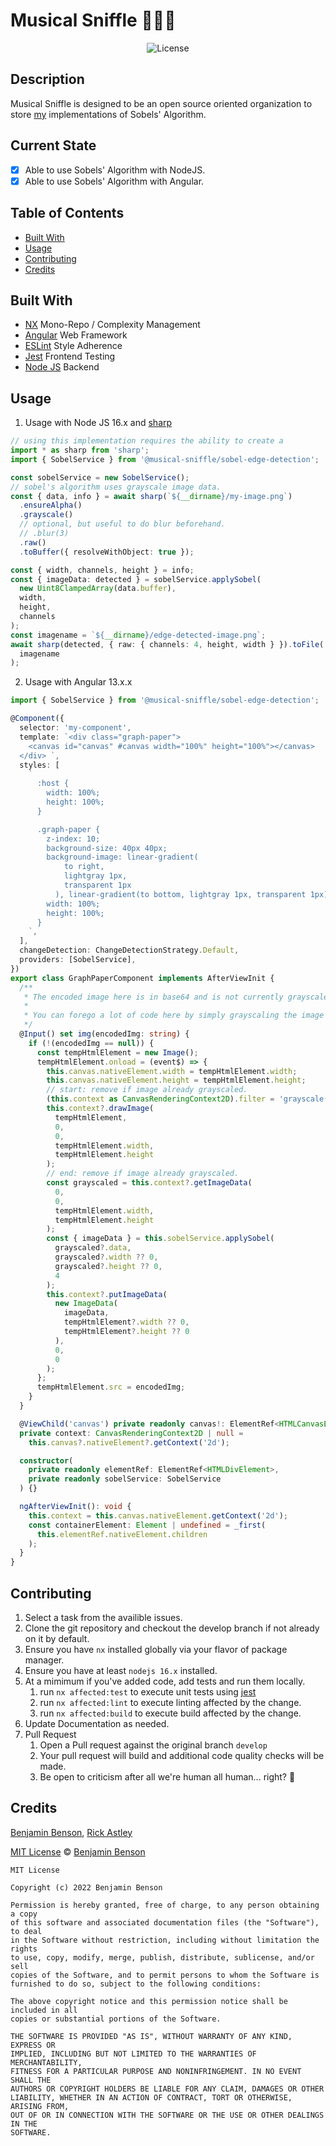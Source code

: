 # Musical Sniffle 👃💨🎵

<p align="center">
	<img src="https://img.shields.io/badge/license-MIT-blue.svg" alt="License">
</p>

## Description

Musical Sniffle is designed to be an open source oriented organization to store [my](https://github.com/BensonBen) implementations of Sobels' Algorithm.

## Current State

- [x] Able to use Sobels' Algorithm with NodeJS.
- [x] Able to use Sobels' Algorithm with Angular.

## Table of Contents

- [Built With](#built-with)
- [Usage](#usage)
- [Contributing](#contributing)
- [Credits](#credits)

## Built With

- [NX](https://nx.dev) Mono-Repo / Complexity Management
- [Angular](https://angular.io/) Web Framework
- [ESLint](https://eslint.org) Style Adherence
- [Jest](https://jestjs.io) Frontend Testing
- [Node JS](https://nodejs.org/en/) Backend

## Usage

1.  Usage with Node JS 16.x and [sharp](https://github.com/lovell/sharp)

```typescript
// using this implementation requires the ability to create a
import * as sharp from 'sharp';
import { SobelService } from '@musical-sniffle/sobel-edge-detection';

const sobelService = new SobelService();
// sobel's algorithm uses grayscale image data.
const { data, info } = await sharp(`${__dirname}/my-image.png`)
  .ensureAlpha()
  .grayscale()
  // optional, but useful to do blur beforehand.
  // .blur(3)
  .raw()
  .toBuffer({ resolveWithObject: true });

const { width, channels, height } = info;
const { imageData: detected } = sobelService.applySobel(
  new Uint8ClampedArray(data.buffer),
  width,
  height,
  channels
);
const imagename = `${__dirname}/edge-detected-image.png`;
await sharp(detected, { raw: { channels: 4, height, width } }).toFile(
  imagename
);
```

2.  Usage with Angular 13.x.x

```typescript
import { SobelService } from '@musical-sniffle/sobel-edge-detection';

@Component({
  selector: 'my-component',
  template: `<div class="graph-paper">
    <canvas id="canvas" #canvas width="100%" height="100%"></canvas>
  </div> `,
  styles: [
    `
      :host {
        width: 100%;
        height: 100%;
      }

      .graph-paper {
        z-index: 10;
        background-size: 40px 40px;
        background-image: linear-gradient(
            to right,
            lightgray 1px,
            transparent 1px
          ), linear-gradient(to bottom, lightgray 1px, transparent 1px);
        width: 100%;
        height: 100%;
      }
    `,
  ],
  changeDetection: ChangeDetectionStrategy.Default,
  providers: [SobelService],
})
export class GraphPaperComponent implements AfterViewInit {
  /**
   * The encoded image here is in base64 and is not currently grayscaled.
   *
   * You can forego a lot of code here by simply grayscaling the image on the backend before applying sobel.
   */
  @Input() set img(encodedImg: string) {
    if (!(encodedImg == null)) {
      const tempHtmlElement = new Image();
      tempHtmlElement.onload = (event$) => {
        this.canvas.nativeElement.width = tempHtmlElement.width;
        this.canvas.nativeElement.height = tempHtmlElement.height;
        // start: remove if image already grayscaled.
        (this.context as CanvasRenderingContext2D).filter = 'grayscale(1)';
        this.context?.drawImage(
          tempHtmlElement,
          0,
          0,
          tempHtmlElement.width,
          tempHtmlElement.height
        );
        // end: remove if image already grayscaled.
        const grayscaled = this.context?.getImageData(
          0,
          0,
          tempHtmlElement.width,
          tempHtmlElement.height
        );
        const { imageData } = this.sobelService.applySobel(
          grayscaled?.data,
          grayscaled?.width ?? 0,
          grayscaled?.height ?? 0,
          4
        );
        this.context?.putImageData(
          new ImageData(
            imageData,
            tempHtmlElement?.width ?? 0,
            tempHtmlElement?.height ?? 0
          ),
          0,
          0
        );
      };
      tempHtmlElement.src = encodedImg;
    }
  }

  @ViewChild('canvas') private readonly canvas!: ElementRef<HTMLCanvasElement>;
  private context: CanvasRenderingContext2D | null =
    this.canvas?.nativeElement?.getContext('2d');

  constructor(
    private readonly elementRef: ElementRef<HTMLDivElement>,
    private readonly sobelService: SobelService
  ) {}

  ngAfterViewInit(): void {
    this.context = this.canvas.nativeElement.getContext('2d');
    const containerElement: Element | undefined = _first(
      this.elementRef.nativeElement.children
    );
  }
}
```

## Contributing

1. Select a task from the availible issues.
2. Clone the git repository and checkout the develop branch if not already on it by default.
3. Ensure you have `nx` installed globally via your flavor of package manager.
4. Ensure you have at least `nodejs 16.x` installed.
5. At a mimimum if you've added code, add tests and run them locally.
   1. run `nx affected:test` to execute unit tests using [jest](https://jestjs.io)
   2. run `nx affected:lint` to execute linting affected by the change.
   3. run `nx affected:build` to execute build affected by the change.
6. Update Documentation as needed.
7. Pull Request
   1. Open a Pull request against the original branch `develop`
   2. Your pull request will build and additional code quality checks will be made.
   3. Be open to criticism after all we're human all human... right? 🤖

## Credits

[Benjamin Benson](https://github.com/BensonBen),
[Rick Astley](https://www.youtube.com/watch?v=dQw4w9WgXcQ)

[MIT License](https://opensource.org/licenses/MIT) © [Benjamin Benson](https://github.com/BensonBen)

```
MIT License

Copyright (c) 2022 Benjamin Benson

Permission is hereby granted, free of charge, to any person obtaining a copy
of this software and associated documentation files (the "Software"), to deal
in the Software without restriction, including without limitation the rights
to use, copy, modify, merge, publish, distribute, sublicense, and/or sell
copies of the Software, and to permit persons to whom the Software is
furnished to do so, subject to the following conditions:

The above copyright notice and this permission notice shall be included in all
copies or substantial portions of the Software.

THE SOFTWARE IS PROVIDED "AS IS", WITHOUT WARRANTY OF ANY KIND, EXPRESS OR
IMPLIED, INCLUDING BUT NOT LIMITED TO THE WARRANTIES OF MERCHANTABILITY,
FITNESS FOR A PARTICULAR PURPOSE AND NONINFRINGEMENT. IN NO EVENT SHALL THE
AUTHORS OR COPYRIGHT HOLDERS BE LIABLE FOR ANY CLAIM, DAMAGES OR OTHER
LIABILITY, WHETHER IN AN ACTION OF CONTRACT, TORT OR OTHERWISE, ARISING FROM,
OUT OF OR IN CONNECTION WITH THE SOFTWARE OR THE USE OR OTHER DEALINGS IN THE
SOFTWARE.

```
